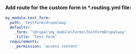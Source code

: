 ### Add route for the custom form in *.routing.yml file:
```yml
my_module.test_form:
  path: 'testform/drupalway'
  defaults:
    _form: '\Drupal\my_module\Forms\TestFormDrupalway'
    _title: 'Test form'
  requirements:
    _permission: 'access content'

```